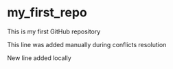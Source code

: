# my_first_repo
This is my first GitHub repository 

This line was added manually during conflicts resolution

New line added locally
